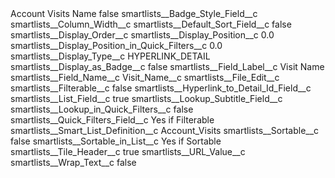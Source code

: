 <?xml version="1.0" encoding="UTF-8"?>
<CustomMetadata xmlns="http://soap.sforce.com/2006/04/metadata" xmlns:xsi="http://www.w3.org/2001/XMLSchema-instance" xmlns:xsd="http://www.w3.org/2001/XMLSchema">
    <label>Account Visits Name</label>
    <protected>false</protected>
    <values>
        <field>smartlists__Badge_Style_Field__c</field>
        <value xsi:nil="true"/>
    </values>
    <values>
        <field>smartlists__Column_Width__c</field>
        <value xsi:nil="true"/>
    </values>
    <values>
        <field>smartlists__Default_Sort_Field__c</field>
        <value xsi:type="xsd:boolean">false</value>
    </values>
    <values>
        <field>smartlists__Display_Order__c</field>
        <value xsi:nil="true"/>
    </values>
    <values>
        <field>smartlists__Display_Position__c</field>
        <value xsi:type="xsd:double">0.0</value>
    </values>
    <values>
        <field>smartlists__Display_Position_in_Quick_Filters__c</field>
        <value xsi:type="xsd:double">0.0</value>
    </values>
    <values>
        <field>smartlists__Display_Type__c</field>
        <value xsi:type="xsd:string">HYPERLINK_DETAIL</value>
    </values>
    <values>
        <field>smartlists__Display_as_Badge__c</field>
        <value xsi:type="xsd:boolean">false</value>
    </values>
    <values>
        <field>smartlists__Field_Label__c</field>
        <value xsi:type="xsd:string">Visit Name</value>
    </values>
    <values>
        <field>smartlists__Field_Name__c</field>
        <value xsi:type="xsd:string">Visit_Name__c</value>
    </values>
    <values>
        <field>smartlists__File_Edit__c</field>
        <value xsi:nil="true"/>
    </values>
    <values>
        <field>smartlists__Filterable__c</field>
        <value xsi:type="xsd:boolean">false</value>
    </values>
    <values>
        <field>smartlists__Hyperlink_to_Detail_Id_Field__c</field>
        <value xsi:nil="true"/>
    </values>
    <values>
        <field>smartlists__List_Field__c</field>
        <value xsi:type="xsd:boolean">true</value>
    </values>
    <values>
        <field>smartlists__Lookup_Subtitle_Field__c</field>
        <value xsi:nil="true"/>
    </values>
    <values>
        <field>smartlists__Lookup_in_Quick_Filters__c</field>
        <value xsi:type="xsd:boolean">false</value>
    </values>
    <values>
        <field>smartlists__Quick_Filters_Field__c</field>
        <value xsi:type="xsd:string">Yes if Filterable</value>
    </values>
    <values>
        <field>smartlists__Smart_List_Definition__c</field>
        <value xsi:type="xsd:string">Account_Visits</value>
    </values>
    <values>
        <field>smartlists__Sortable__c</field>
        <value xsi:type="xsd:boolean">false</value>
    </values>
    <values>
        <field>smartlists__Sortable_in_List__c</field>
        <value xsi:type="xsd:string">Yes if Sortable</value>
    </values>
    <values>
        <field>smartlists__Tile_Header__c</field>
        <value xsi:type="xsd:boolean">true</value>
    </values>
    <values>
        <field>smartlists__URL_Value__c</field>
        <value xsi:nil="true"/>
    </values>
    <values>
        <field>smartlists__Wrap_Text__c</field>
        <value xsi:type="xsd:boolean">false</value>
    </values>
</CustomMetadata>
